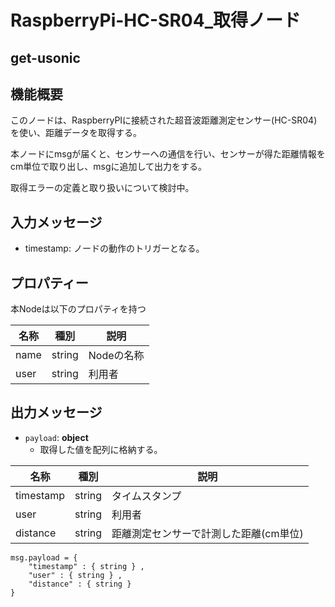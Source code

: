 # RaspberryPi-HC-SR04_取得ノード

## get-usonic

## 機能概要

このノードは、RaspberryPIに接続された超音波距離測定センサー(HC-SR04)を使い、距離データを取得する。

本ノードにmsgが届くと、センサーへの通信を行い、センサーが得た距離情報をcm単位で取り出し、msgに追加して出力をする。

取得エラーの定義と取り扱いについて検討中。

## 入力メッセージ

* timestamp:  ノードの動作のトリガーとなる。



## プロパティー

本Nodeは以下のプロパティを持つ

| 名称              |  種別  | 説明                                           |
| ----------------- | :----: | ---------------------------------------------- |
| name              | string | Nodeの名称                                     |
| user              | string | 利用者                                         |



## 出力メッセージ

* ``payload``:  **object**
  * 取得した値を配列に格納する。

| 名称      | 種別   | 説明                                   |
| --------- | ------ | -------------------------------------- |
| timestamp | string | タイムスタンプ                         |
| user      | string | 利用者                                 |
| distance  | string | 距離測定センサーで計測した距離(cm単位) |


```
msg.payload = {
	"timestamp" : { string } ,
    "user" : { string } ,
	"distance" : { string }
}
```

